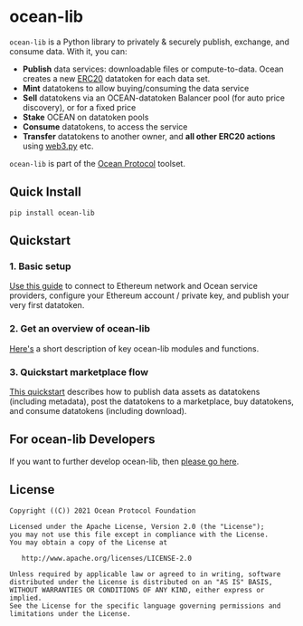 
# ocean-lib

`ocean-lib` is a Python library to privately & securely publish, exchange, 
and consume data. With it, you can:
* **Publish** data services: downloadable files or compute-to-data. 
Ocean creates a new [ERC20](https://github.com/ethereum/EIPs/blob/7f4f0377730f5fc266824084188cc17cf246932e/EIPS/eip-20.md) 
datatoken for each data set.
* **Mint** datatokens to allow buying/consuming the data service
* **Sell** datatokens via an OCEAN-datatoken Balancer pool (for auto price discovery), or for a fixed price
* **Stake** OCEAN on datatoken pools
* **Consume** datatokens, to access the service
* **Transfer** datatokens to another owner, and **all other ERC20 actions** 
using [web3.py](https://web3py.readthedocs.io/en/stable/examples.html#working-with-an-erc20-token-contract) etc.


`ocean-lib` is part of the [Ocean Protocol](https://www.oceanprotocol.com) toolset.

## Quick Install

```pip install ocean-lib```

## Quickstart

### 1. Basic setup

[Use this guide](READMEs/setup.md) to connect to Ethereum network and Ocean service providers, configure your Ethereum account / private key, and publish your very first datatoken.

### 2. Get an overview of ocean-lib

[Here's](READMEs/overview.md) a short description of key ocean-lib modules and functions.

### 3. Quickstart marketplace flow

[This quickstart](READMEs/marketplace_flow.md) describes how to publish data assets as datatokens (including metadata), post the datatokens to a marketplace, buy datatokens, and consume datatokens (including download).

## For ocean-lib Developers

If you want to further develop ocean-lib, then [please go here](READMEs/developers.md).

## License

```
Copyright ((C)) 2021 Ocean Protocol Foundation

Licensed under the Apache License, Version 2.0 (the "License");
you may not use this file except in compliance with the License.
You may obtain a copy of the License at

   http://www.apache.org/licenses/LICENSE-2.0

Unless required by applicable law or agreed to in writing, software
distributed under the License is distributed on an "AS IS" BASIS,
WITHOUT WARRANTIES OR CONDITIONS OF ANY KIND, either express or implied.
See the License for the specific language governing permissions and
limitations under the License.
```
